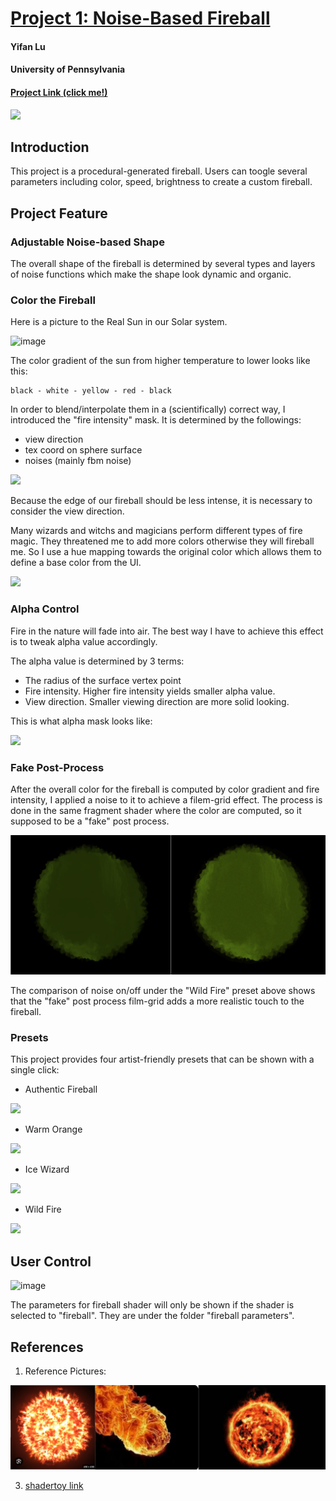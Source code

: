 # [Project 1: Noise-Based Fireball](https://github.com/CIS-566-Fall-2022/hw01-fireball-base)
#### Yifan Lu        
#### University of Pennsylvania

#### [Project Link (click me!)](https://lyifaxxx.github.io/hw01-fireball/)

![](img/all.gif)

## Introduction
This project is a procedural-generated fireball. Users can toogle several parameters including color, speed, brightness to create a custom fireball.



## Project Feature

### Adjustable Noise-based Shape
The overall shape of the fireball is determined by several types and layers of noise functions which make the shape look dynamic and organic.



### Color the Fireball
Here is a picture to the Real Sun in our Solar system.

![image](https://github.com/user-attachments/assets/a609ef76-9a88-40a9-b07a-f792a8482ed4)


The color gradient of the sun from higher temperature to lower looks like this:

```
black - white - yellow - red - black
```

In order to blend/interpolate them in a (scientifically) correct way, I introduced the "fire intensity" mask. It is determined by the followings:

- view direction
- tex coord on sphere surface
- noises (mainly fbm noise)

![](img/fireIntensity.gif)


Because the edge of our fireball should be less intense, it is necessary to consider the view direction.

Many wizards and witchs and magicians perform different types of fire magic. They threatened me to add more colors otherwise they will fireball me. So I use a hue mapping towards the original color which allows them to define a base color from the UI.

![](img/colorChanging.gif)

### Alpha Control
Fire in the nature will fade into air. The best way I have to achieve this effect is to tweak alpha value accordingly. 

The alpha value is determined by 3 terms:
- The radius of the surface vertex point
- Fire intensity. Higher fire intensity yields smaller alpha value.
- View direction. Smaller viewing direction are more solid looking.

This is what alpha mask looks like:

![](img/alpha.gif)

### Fake Post-Process
After the overall color for the fireball is computed by color gradient and fire intensity, I applied a noise to it to achieve a filem-grid effect. The process is done in the same fragment shader where the color are computed, so it supposed to be a "fake" post process.

![](img/noiseCom.png)

The comparison of noise on/off under the "Wild Fire" preset above shows that the "fake" post process film-grid adds a more realistic touch to the fireball.

### Presets
This project provides four artist-friendly presets that can be shown with a single click:
- Authentic Fireball

![](img/preset1.gif)

- Warm Orange

![](img/preset2.gif)

- Ice Wizard

![](img/preset3.gif)

- Wild Fire

![](img/preset4.gif)


## User Control
![image](https://github.com/user-attachments/assets/40c43117-cf8d-4761-98db-4f89fb5a9b5b)

The parameters for fireball shader will only be shown if the shader is selected to "fireball". They are under the folder "fireball parameters".

## References

1. Reference Pictures:

![](img/reference.png)

3. [shadertoy link](https://www.shadertoy.com/view/4dXGR4)
